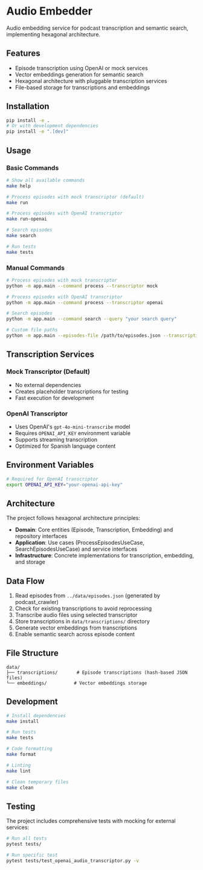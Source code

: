 # Audio Embedder

Audio embedding service for podcast transcription and semantic search, implementing hexagonal architecture.

## Features

- Episode transcription using OpenAI or mock services
- Vector embeddings generation for semantic search
- Hexagonal architecture with pluggable transcription services
- File-based storage for transcriptions and embeddings

## Installation

```bash
pip install -e .
# Or with development dependencies
pip install -e ".[dev]"
```

## Usage

### Basic Commands

```bash
# Show all available commands
make help

# Process episodes with mock transcriptor (default)
make run

# Process episodes with OpenAI transcriptor
make run-openai

# Search episodes
make search

# Run tests
make tests
```

### Manual Commands

```bash
# Process episodes with mock transcriptor
python -m app.main --command process --transcriptor mock

# Process episodes with OpenAI transcriptor
python -m app.main --command process --transcriptor openai

# Search episodes
python -m app.main --command search --query "your search query"

# Custom file paths
python -m app.main --episodes-file /path/to/episodes.json --transcriptions-dir /path/to/transcriptions
```

## Transcription Services

### Mock Transcriptor (Default)
- No external dependencies
- Creates placeholder transcriptions for testing
- Fast execution for development

### OpenAI Transcriptor
- Uses OpenAI's `gpt-4o-mini-transcribe` model
- Requires `OPENAI_API_KEY` environment variable
- Supports streaming transcription
- Optimized for Spanish language content

## Environment Variables

```bash
# Required for OpenAI transcriptor
export OPENAI_API_KEY="your-openai-api-key"
```

## Architecture

The project follows hexagonal architecture principles:

- **Domain**: Core entities (Episode, Transcription, Embedding) and repository interfaces
- **Application**: Use cases (ProcessEpisodesUseCase, SearchEpisodesUseCase) and service interfaces
- **Infrastructure**: Concrete implementations for transcription, embedding, and storage

## Data Flow

1. Read episodes from `../data/episodes.json` (generated by podcast_crawler)
2. Check for existing transcriptions to avoid reprocessing
3. Transcribe audio files using selected transcriptor
4. Store transcriptions in `data/transcriptions/` directory
5. Generate vector embeddings from transcriptions
6. Enable semantic search across episode content

## File Structure

```
data/
├── transcriptions/       # Episode transcriptions (hash-based JSON files)
└── embeddings/          # Vector embeddings storage
```

## Development

```bash
# Install dependencies
make install

# Run tests
make tests

# Code formatting
make format

# Linting
make lint

# Clean temporary files
make clean
```

## Testing

The project includes comprehensive tests with mocking for external services:

```bash
# Run all tests
pytest tests/

# Run specific test
pytest tests/test_openai_audio_transcriptor.py -v
```